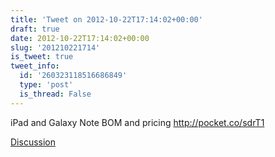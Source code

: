 ```yaml
---
title: 'Tweet on 2012-10-22T17:14:02+00:00'
draft: true
date: 2012-10-22T17:14:02+00:00
slug: '201210221714'
is_tweet: true
tweet_info:
  id: '260323118516686849'
  type: 'post'
  is_thread: False
---
```




iPad and Galaxy Note BOM and pricing <http://pocket.co/sdrT1>

[Discussion](https://x.com/sytelus/status/260323118516686849)
